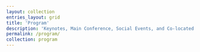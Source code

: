 ```yaml
---
layout: collection
entries_layout: grid
title: 'Program'
description: 'Keynotes, Main Conference, Social Events, and Co-located Event(s)'
permalink: /program/
collection: program
---
```


